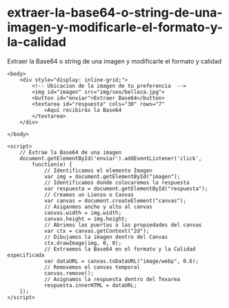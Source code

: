 # extraer-la-base64-o-string-de-una-imagen-y-modificarle-el-formato-y-la-calidad
Extraer la Base64 o string de una imagen y modificarle el formato y calidad

    <body>
        <div style="display: inline-grid;">
            <!-- Ubicacion de la imagen de tu preferencia  -->
            <img id="imagen" src="img/seo/belleza.jpg">
            <button id="enviar">Extraer Base64</button>
            <textarea id="respuesta" cols="30" rows="7"
                >Aquí recibirás la Base64
            </textarea> 
        </div>

    </body>

    <script> 
        // Extrae la Base64 de una imagen
        document.getElementById('enviar').addEventListener('click', 
            function(e) { 
                // Identificamos el elemento Imagen
                var img = document.getElementById("imagen");
                // Identificamos donde colocaremos la respuesta
                var respuesta = document.getElementById("respuesta");
                // Creamos un Lienzo o Canvas
                var canvas = document.createElement("canvas"); 
                // Asiganmos ancho y alto al canvas
                canvas.width = img.width;
                canvas.height = img.height;
                // Abrimos las puertas a las propiedades del canvas
                var ctx = canvas.getContext("2d");
                // Dibujamos la imagen dentro del Canvas
                ctx.drawImage(img, 0, 0);
                // Extraemos la Base64 en el formato y la Calidad especificada
                var dataURL = canvas.toDataURL("image/webp", 0.6); 
                // Removemos el canvas temporal
                canvas.remove();
                // Asignamos la respuesta dentro del Texarea
                respuesta.innerHTML = dataURL; 
        }); 
    </script> 
